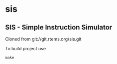 # sis

SIS - Simple Instruction Simulator
-----------------------------------

Cloned from git://git.rtems.org/sis.git

To build project use 

	make
